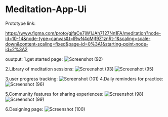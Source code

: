 # Meditation-App-Ui

Prototype link:

https://www.figma.com/proto/gjfaCe7jW1JAh7127Nn1FA/meditation?node-id=10-14&node-type=canvas&t=lRwN4oMjf9Z1znRt-1&scaling=scale-down&content-scaling=fixed&page-id=0%3A1&starting-point-node-id=2%3A2

ouutput:
1.get started page:
![Screenshot (92)](https://github.com/user-attachments/assets/44efeedc-3b4d-4d43-87b2-f7d69208f1af)

2.Library of meditation sessions:
![Screenshot (93)](https://github.com/user-attachments/assets/a8d03461-c948-4bd9-80d8-3ffe8c627541)
![Screenshot (95)](https://github.com/user-attachments/assets/9f6bcc09-9f45-4b62-88ca-1aa017604bae)

3.user progress tracking:
![Screenshot (101)](https://github.com/user-attachments/assets/a7e8e9ce-bc4b-4de8-b516-569bf22bb328)
4.Daily reminders for practice:
![Screenshot (96)](https://github.com/user-attachments/assets/acdad0fc-055e-4e96-a51f-fc10b059465f)

5.Community features for sharing experiences:
![Screenshot (98)](https://github.com/user-attachments/assets/847f06df-2a89-40d9-a227-5df70d6304f9)
![Screenshot (99)](https://github.com/user-attachments/assets/eb47a4b2-faeb-4e06-ac5d-b4e598d8d8e3)

6.Designing page:
![Screenshot (100)](https://github.com/user-attachments/assets/28cd45cc-ed36-4185-838b-fba3be6c7264)
